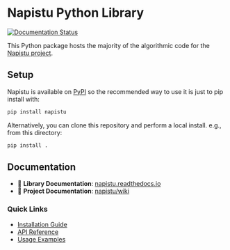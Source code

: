 # Napistu Python Library

[![Documentation Status](https://readthedocs.org/projects/napistu/badge/?version=latest)](https://napistu.readthedocs.io/en/latest/?badge=latest)

This Python package hosts the majority of the algorithmic code for the [Napistu project](https://github.com/napistu/napistu).

## Setup

Napistu is available on [PyPI](https://pypi.org/project/napistu) so the recommended way to use it is just to pip install with:

```bash
pip install napistu
```

Alternatively, you can clone this repository and perform a local install. e.g., from this directory:

```bash
pip install .
```

## Documentation
- 📘 **Library Documentation**: [napistu.readthedocs.io](https://napistu.readthedocs.io)
- 🚸 **Project Documentation**: [napistu/wiki](https://github.com/napistu/napistu/wiki)

### Quick Links
- [Installation Guide](https://napistu.readthedocs.io/en/latest/installation.html)
- [API Reference](https://napistu.readthedocs.io/en/latest/api.html)
- [Usage Examples](https://napistu.readthedocs.io/en/latest/usage.html)
